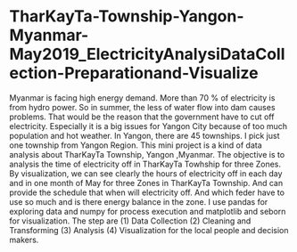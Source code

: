 # TharKayTa-Township-Yangon-Myanmar-May2019_ElectricityAnalysiDataCollection-Preparationand-Visualize
Myanmar is facing high energy demand. More than 70 % of electricity is from hydro power. So in summer, the less of water flow into dam causes problems. That would be the reason that the government have to cut off electricity. Especially it is a big issues for Yangon City because of too much population and hot weather. In Yangon, there are 45 townships. I pick just one township from Yangon Region. This mini project is a kind of data analysis about TharKayTa Township, Yangon ,Myanmar. The objective is to analysis the  time of electricity off in TharKayTa Towhship for three Zones. By visualization, we can see clearly the hours of electricity off in each day and in one month of May for three Zones in TharKayTa Township. And can provide the schedule that when will electricity off. And which feder have to use so much and is there energy balance in the zone. I use pandas for exploring data and numpy for process execution and matplotlib and seborn for visualization. The step are
(1) Data Collection 
(2) Cleaning and Transforming 
(3) Analysis 
(4) Visualization for the local people and decision makers.

